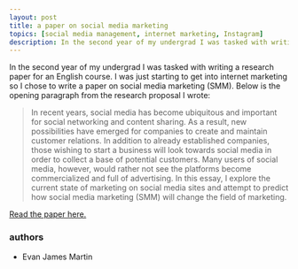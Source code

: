 ```yaml
---
layout: post
title: a paper on social media marketing
topics: [social media management, internet marketing, Instagram]
description: In the second year of my undergrad I was tasked with writing a research paper for an English course. I was just starting to get into internet marketing so I chose to write a paper on social media marketing (SMM)
---
```


In the second year of my undergrad I was tasked with writing a research paper for an English course. I was just starting to get into internet marketing so I chose to write a paper on social media marketing (SMM). Below is the opening paragraph from the research proposal I wrote:

> In recent years, social media has become ubiquitous and important for social networking and content sharing. As a result, new possibilities have emerged for companies to create and maintain customer relations. In addition to already established companies, those wishing to start a business will look towards social media in order to collect a base of potential customers. Many users of social media, however, would rather not see the platforms become commercialized and full of advertising. In this essay, I  explore the current state of marketing on social media sites and attempt to predict how social media marketing (SMM) will change the field of marketing.

[Read the paper here.](https://evmarts.github.io/blog/assets/SMM_research_essay.pdf)


### authors

* Evan James Martin